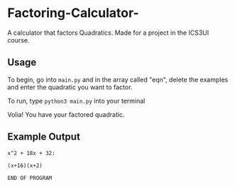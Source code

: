 # Factoring-Calculator-
A calculator that factors Quadratics. Made for a project in the ICS3UI course.

## Usage
To begin, go into `main.py` and in the array called "eqn", delete the examples and enter the quadratic you want to factor.

To run, type `python3 main.py` into your terminal

Volia! You have your factored quadratic.

## Example Output
`x^2 + 18x + 32:` 

`(x+16)(x+2)` 

`END OF PROGRAM`
